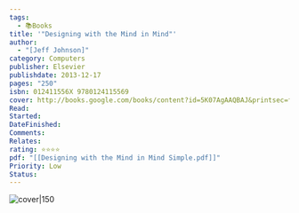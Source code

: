 ```yaml
---
tags:
  - 📚Books
title: '"Designing with the Mind in Mind"'
author:
  - "[Jeff Johnson]"
category: Computers
publisher: Elsevier
publishdate: 2013-12-17
pages: "250"
isbn: 012411556X 9780124115569
cover: http://books.google.com/books/content?id=5K07AgAAQBAJ&printsec=frontcover&img=1&zoom=1&edge=curl&source=gbs_api
Read: 
Started: 
DateFinished: 
Comments: 
Relates: 
rating: ⭐⭐⭐⭐
pdf: "[[Designing with the Mind in Mind Simple.pdf]]"
Priority: Low
Status:
---
```


![cover|150](http://books.google.com/books/content?id=5K07AgAAQBAJ&printsec=frontcover&img=1&zoom=1&edge=curl&source=gbs_api)